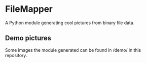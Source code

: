 # FileMapper
A Python module generating cool pictures from binary file data.
## Demo pictures
Some images the module generated can be found in /demo/ in this repository.
